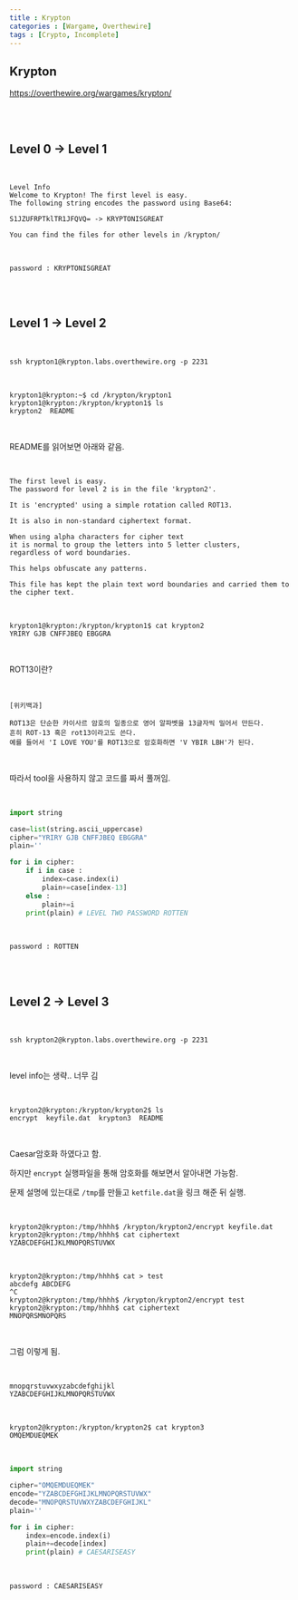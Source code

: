 ```yaml
---
title : Krypton
categories : [Wargame, Overthewire]
tags : [Crypto, Incomplete]
---
```


## Krypton
<a href="https://overthewire.org/wargames/krypton/" target="_blank">https://overthewire.org/wargames/krypton/</a>

<br>
<br>

## Level 0 -> Level 1

<br>

```
Level Info
Welcome to Krypton! The first level is easy. 
The following string encodes the password using Base64:

S1JZUFRPTklTR1JFQVQ= -> KRYPTONISGREAT

You can find the files for other levels in /krypton/
```

<br>

```
password : KRYPTONISGREAT
```

<br>
<br>

## Level 1 -> Level 2
<br>

```
ssh krypton1@krypton.labs.overthewire.org -p 2231
```

<br>

```
krypton1@krypton:~$ cd /krypton/krypton1
krypton1@krypton:/krypton/krypton1$ ls
krypton2  README
```

<br>

README를 읽어보면 아래와 같음.

<br>

```
The first level is easy. 
The password for level 2 is in the file 'krypton2'. 

It is 'encrypted' using a simple rotation called ROT13.

It is also in non-standard ciphertext format.  

When using alpha characters for cipher text 
it is normal to group the letters into 5 letter clusters,
regardless of word boundaries.  

This helps obfuscate any patterns.

This file has kept the plain text word boundaries and carried them to
the cipher text.
```

<br>

```
krypton1@krypton:/krypton/krypton1$ cat krypton2
YRIRY GJB CNFFJBEQ EBGGRA
```

<br>

ROT13이란? 

<br>

```
[위키백과]

ROT13은 단순한 카이사르 암호의 일종으로 영어 알파벳을 13글자씩 밀어서 만든다. 
흔히 ROT-13 혹은 rot13이라고도 쓴다. 
예를 들어서 'I LOVE YOU'를 ROT13으로 암호화하면 'V YBIR LBH'가 된다.
```

<br>

따라서 tool을 사용하지 않고 코드를 짜서 풀꺼임.

<br>

```python
import string

case=list(string.ascii_uppercase)
cipher="YRIRY GJB CNFFJBEQ EBGGRA"
plain=''

for i in cipher:
    if i in case :
        index=case.index(i)
        plain+=case[index-13]
    else :
        plain+=i
    print(plain) # LEVEL TWO PASSWORD ROTTEN
```

<br>

```
password : ROTTEN
```

<br>
<br>

## Level 2 -> Level 3

<br>

```
ssh krypton2@krypton.labs.overthewire.org -p 2231
```

<br>

level info는 생략.. 너무 김

<br>

```
krypton2@krypton:/krypton/krypton2$ ls
encrypt  keyfile.dat  krypton3  README
```

<br>

Caesar암호화 하였다고 함.  

하지만 ```encrypt``` 실행파일을 통해 암호화를 해보면서 알아내면 가능함.  

문제 설명에 있는대로 ```/tmp```를 만들고 ```ketfile.dat```을 링크 해준 뒤 실행.

<br>

```
krypton2@krypton:/tmp/hhhh$ /krypton/krypton2/encrypt keyfile.dat
krypton2@krypton:/tmp/hhhh$ cat ciphertext
YZABCDEFGHIJKLMNOPQRSTUVWX
```

<br>

```
krypton2@krypton:/tmp/hhhh$ cat > test
abcdefg ABCDEFG
^C
krypton2@krypton:/tmp/hhhh$ /krypton/krypton2/encrypt test
krypton2@krypton:/tmp/hhhh$ cat ciphertext 
MNOPQRSMNOPQRS
```

<br>

그럼 이렇게 됨.

<br>

```
mnopqrstuvwxyzabcdefghijkl
YZABCDEFGHIJKLMNOPQRSTUVWX
```

<br>

```
krypton2@krypton:/krypton/krypton2$ cat krypton3 
OMQEMDUEQMEK
```

<br>

```python
import string

cipher="OMQEMDUEQMEK"
encode="YZABCDEFGHIJKLMNOPQRSTUVWX"
decode="MNOPQRSTUVWXYZABCDEFGHIJKL"
plain=''

for i in cipher:
    index=encode.index(i)
    plain+=decode[index]
    print(plain) # CAESARISEASY
```

<br>

```
password : CAESARISEASY 
```

<br>
<br>


